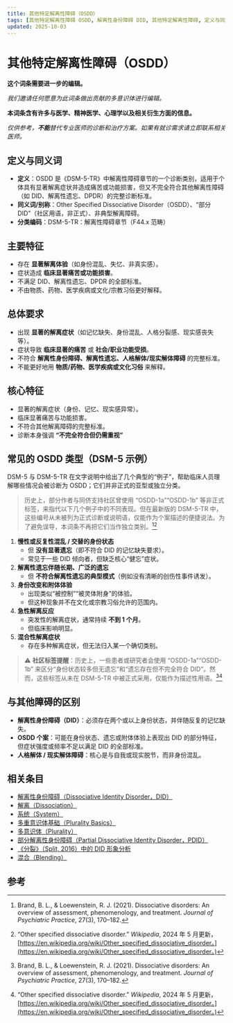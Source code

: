 ```yaml
---
title: 其他特定解离性障碍（OSDD）
tags: [其他特定解离性障碍 OSDD, 解离性身份障碍 DID, 其他特定解离性障碍, 定义与同义词, 非正式, 非典型解离障碍, 部分, 解离性身份障碍]
updated: 2025-10-03
---
```


# 其他特定解离性障碍（OSDD）

**这个词条需要进一步的编辑。**

_我们邀请任何愿意为此词条做出贡献的多意识体进行编辑。_

**本词条含有许多与医学、精神医学、心理学以及相关衍生方面的信息。**

_仅供参考，**不能**替代专业医师的诊断和治疗方案。如果有就诊需求请立即联系相关医师。_

## 定义与同义词

- **定义**：OSDD 是《DSM-5-TR》中解离性障碍章节的一个诊断类别，适用于个体具有显著解离症状并造成痛苦或功能损害，但又不完全符合其他解离性障碍（如 DID、解离性遗忘、DPDR）的完整诊断标准。
- **同义词/别称**：Other Specified Dissociative Disorder（OSDD）、“部分 DID”（社区用语，非正式）、非典型解离障碍。
- **分类编码**：DSM-5-TR：解离性障碍章节（F44.x 范畴）

## 主要特征

- 存在 **显著解离体验**（如身份混乱、失忆、非真实感）。
- 症状造成 **临床显著痛苦或功能损害**。
- 不满足 DID、解离性遗忘、DPDR 的全部标准。
- 不由物质、药物、医学疾病或文化/宗教习俗更好解释。

## 总体要求

- 出现 **显著的解离症状**（如记忆缺失、身份混乱、人格分裂感、现实感丧失等）。
- 症状导致 **临床显著的痛苦** 或 **社会/职业功能受损**。
- 不符合 **解离性身份障碍、解离性遗忘、人格解体/现实解体障碍** 的完整标准。
- 不能更好地用 **物质/药物、医学疾病或文化习俗** 来解释。

## 核心特征

- 显著的解离症状（身份、记忆、现实感异常）。
- 临床显著痛苦与功能损害。
- 不符合其他解离障碍的完整标准。
- 诊断本身强调 **“不完全符合但仍需重视”**

## 常见的 OSDD 类型（DSM-5 示例）

DSM-5 与 DSM-5-TR 在文字说明中给出了几个典型的“例子”，帮助临床人员理解哪些情况会被诊断为 OSDD；它们并非正式的亚型或独立分类。

> 历史上，部分作者与同侪支持社区曾使用 “OSDD-1a”“OSDD-1b” 等非正式标签，来指代以下几个例子中的不同表现。但在最新版的 DSM-5-TR 中，这些编号从未被列为正式诊断或说明语，仅能作为个案描述的便捷说法。为了避免误导，本词条不再把它们当作独立类别。[^Brand2021][^OSDDWiki]

1. **慢性或反复性混乱 / 交替的身份状态**
   - 但 **没有显著遗忘**（即不符合 DID 的记忆缺失要求）。
   - 常见于一些 DID 倾向者，但缺乏核心“健忘”症状。
2. **解离性遗忘伴随长期、广泛的遗忘**
   - 但 **不符合解离性遗忘的典型模式**（例如没有清晰的创伤性事件诱发）。
3. **身份改变和附体体验**
   - 出现类似“被控制”“被灵体附身”的体验。
   - 但这种现象并不在文化或宗教习俗允许的范围内。
4. **急性解离反应**
   - 突发性的解离症状，通常持续 **不到 1 个月**。
   - 但临床影响明显。
5. **混合性解离症状**
   - 存在多种解离症状，但无法归入某一个确切类别。

> ⚠️ **社区标签提醒**：历史上，一些患者或研究者会使用 “OSDD-1a”“OSDD-1b” 来区分“身份状态较多但无遗忘”和“遗忘存在但不完全符合 DID”。然而，这些标签从未在 DSM-5-TR 中被正式采用，仅能作为描述性用语。[^Brand2021][^OSDDWiki]

## 与其他障碍的区别

- **解离性身份障碍（DID）**：必须存在两个或以上身份状态，并伴随反复的记忆缺失。
- **OSDD 个案**：可能在身份状态、遗忘或附体体验上表现出 DID 的部分特征，但症状强度或频率不足以满足 DID 的全部标准。
- **人格解体 / 现实解体障碍**：核心是与自我或现实脱节，而非身份混乱。

## 相关条目

- [解离性身份障碍（Dissociative Identity Disorder，DID）](/entries/DID.md)
- [解离（Dissociation）](/entries/Dissociation.md)
- [系统（System）](/entries/System.md)
- [多重意识体基础（Plurality Basics）](/entries/Plurality-Basics.md)
- [多意识体（Plurality）](/entries/Plurality.md)
- [部分解离性身份障碍（Partial Dissociative Identity Disorder，PDID）](/entries/Partial-Dissociative-Identity-Disorder-PDID.md)
- [《分裂》（Split, 2016）中的 DID 形象分析](/entries/Split-2016-DID-Representation.md)
- [混合（Blending）](/entries/Blending.md)

## 参考

[^Brand2021]: Brand, B. L., & Loewenstein, R. J. (2021). Dissociative disorders: An overview of assessment, phenomenology, and treatment. _Journal of Psychiatric Practice_, 27(3), 170–182.
[^OSDDWiki]: “Other specified dissociative disorder.” _Wikipedia_, 2024 年 5 月更新，[https://en.wikipedia.org/wiki/Other_specified_dissociative_disorder。](https://en.wikipedia.org/wiki/Other_specified_dissociative_disorder。)
